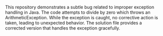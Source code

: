 This repository demonstrates a subtle bug related to improper exception handling in Java. The code attempts to divide by zero which throws an ArithmeticException. While the exception is caught, no corrective action is taken, leading to unexpected behavior. The solution file provides a corrected version that handles the exception gracefully.